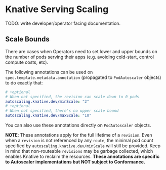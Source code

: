 # Knative Serving Scaling

TODO: write developer/operator facing documentation.

## Scale Bounds

There are cases when Operators need to set lower and upper bounds on the number
of pods serving their apps (e.g. avoiding cold-start, control compute costs,
etc).

The following annotations can be used on `spec.template.metadata.annotation`
(propagated to `PodAutoscaler` objects) to do exactly that:

```yaml
# +optional
# When not specified, the revision can scale down to 0 pods
autoscaling.knative.dev/minScale: "2"
# +optional
# When not specified, there's no upper scale bound
autoscaling.knative.dev/maxScale: "10"
```

You can also use these annotations directly on `PodAutoscaler` objects.

**NOTE**: These annotations apply for the full lifetime of a `revision`. Even
when a `revision` is not referenced by any `route`, the minimal pod count
specified by `autoscaling.knative.dev/minScale` will still be provided. Keep in
mind that non-routeable `revisions` may be garbage collected, which enables
Knative to reclaim the resources. **These annotations are specific to Autoscaler
implementations but NOT subject to Conformance.**
